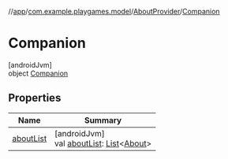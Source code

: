 //[app](../../../../index.md)/[com.example.playgames.model](../../index.md)/[AboutProvider](../index.md)/[Companion](index.md)

# Companion

[androidJvm]\
object [Companion](index.md)

## Properties

| Name | Summary |
|---|---|
| [aboutList](about-list.md) | [androidJvm]<br>val [aboutList](about-list.md): [List](https://kotlinlang.org/api/latest/jvm/stdlib/kotlin.collections/-list/index.html)&lt;[About](../../-about/index.md)&gt; |
